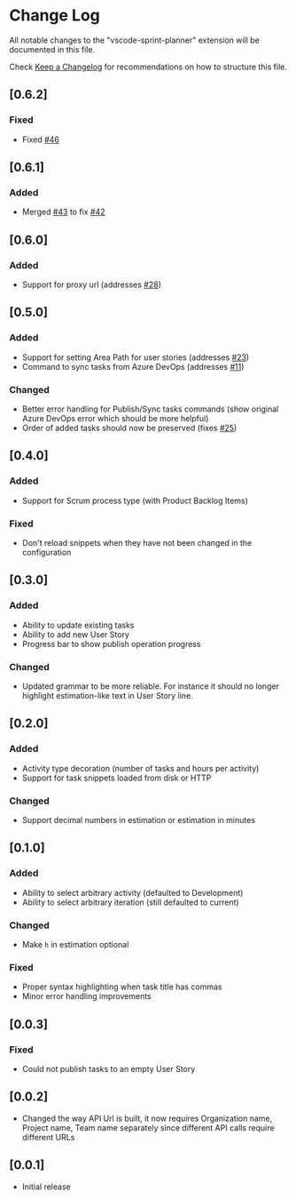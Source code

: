 # Change Log
All notable changes to the "vscode-sprint-planner" extension will be documented in this file.

Check [Keep a Changelog](http://keepachangelog.com/) for recommendations on how to structure this file.

## [0.6.2]
### Fixed
- Fixed [#46](https://github.com/ipatalas/vscode-sprint-planner/issues/46)

## [0.6.1]
### Added
- Merged [#43](https://github.com/ipatalas/vscode-sprint-planner/pull/43) to fix [#42](https://github.com/ipatalas/vscode-sprint-planner/issues/42)

## [0.6.0]
### Added
- Support for proxy url (addresses [#28](https://github.com/ipatalas/vscode-sprint-planner/issues/28))

## [0.5.0]
### Added
- Support for setting Area Path for user stories (addresses [#23](https://github.com/ipatalas/vscode-sprint-planner/issues/23))
- Command to sync tasks from Azure DevOps (addresses [#11](https://github.com/ipatalas/vscode-sprint-planner/issues/11))
### Changed
- Better error handling for Publish/Sync tasks commands (show original Azure DevOps error which should be more helpful)
- Order of added tasks should now be preserved (fixes [#25](https://github.com/ipatalas/vscode-sprint-planner/issues/25))

## [0.4.0]
### Added
- Support for Scrum process type (with Product Backlog Items)
### Fixed
- Don't reload snippets when they have not been changed in the configuration

## [0.3.0]
### Added
- Ability to update existing tasks
- Ability to add new User Story
- Progress bar to show publish operation progress
### Changed
- Updated grammar to be more reliable. For instance it should no longer highlight estimation-like text in User Story line.

## [0.2.0]
### Added
- Activity type decoration (number of tasks and hours per activity)
- Support for task snippets loaded from disk or HTTP
### Changed
- Support decimal numbers in estimation or estimation in minutes

## [0.1.0]
### Added
- Ability to select arbitrary activity (defaulted to Development)
- Ability to select arbitrary iteration (still defaulted to current)
### Changed
- Make `h` in estimation optional
### Fixed
- Proper syntax highlighting when task title has commas
- Minor error handling improvements

## [0.0.3]
### Fixed
- Could not publish tasks to an empty User Story

## [0.0.2]
- Changed the way API Url is built, it now requires Organization name, Project name, Team name separately since different API calls require different URLs

## [0.0.1]
- Initial release